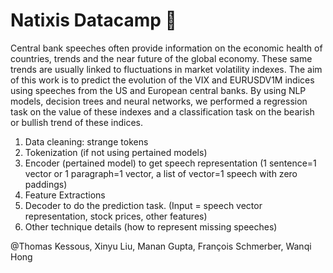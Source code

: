 # Natixis Datacamp 🏦

Central bank speeches often provide information on the economic health of countries, trends and the near future of the global economy. These same trends are usually linked to fluctuations in market volatility indexes. The aim of this work is to predict the evolution of the VIX and EURUSDV1M indices using speeches from the US and European central banks.
By using NLP models, decision trees and neural networks, we performed a regression task on the value of these indexes and a classification task on the bearish or bullish trend of these indices.


1. Data cleaning: strange tokens
2. Tokenization (if not using pertained models)
3. Encoder (pertained model) to get speech representation (1 sentence=1 vector or 1 paragraph=1 vector, a list of vector=1 speech with zero paddings) 
4. Feature Extractions 
5. Decoder to do the prediction task. (Input = speech vector representation, stock prices, other features)
6. Other technique details (how to represent missing speeches)


@Thomas Kessous, Xinyu Liu, Manan Gupta, François Schmerber, Wanqi Hong
